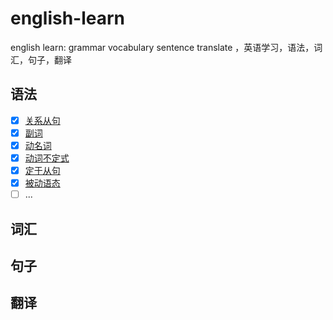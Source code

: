 # english-learn
english learn: grammar vocabulary sentence translate ，英语学习，语法，词汇，句子，翻译

## 语法

+ [x] [关系从句]()
+ [x] [副词]()
+ [x] [动名词]()
+ [x] [动词不定式]()
+ [x] [定于从句]()
+ [x] [被动语态]()
+ [ ] ...

## 词汇


## 句子

## 翻译

